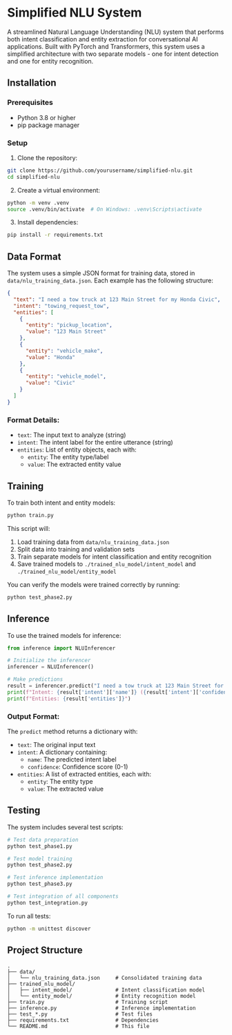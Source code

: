 # Simplified NLU System

A streamlined Natural Language Understanding (NLU) system that performs both intent classification and entity extraction for conversational AI applications. Built with PyTorch and Transformers, this system uses a simplified architecture with two separate models - one for intent detection and one for entity recognition.

## Installation

### Prerequisites

- Python 3.8 or higher
- pip package manager

### Setup

1. Clone the repository:

```bash
git clone https://github.com/yourusername/simplified-nlu.git
cd simplified-nlu
```

2. Create a virtual environment:

```bash
python -m venv .venv
source .venv/bin/activate  # On Windows: .venv\Scripts\activate
```

3. Install dependencies:

```bash
pip install -r requirements.txt
```

## Data Format

The system uses a simple JSON format for training data, stored in `data/nlu_training_data.json`. Each example has the following structure:

```json
{
  "text": "I need a tow truck at 123 Main Street for my Honda Civic",
  "intent": "towing_request_tow",
  "entities": [
    {
      "entity": "pickup_location",
      "value": "123 Main Street"
    },
    {
      "entity": "vehicle_make",
      "value": "Honda"
    },
    {
      "entity": "vehicle_model",
      "value": "Civic"
    }
  ]
}
```

### Format Details:

- `text`: The input text to analyze (string)
- `intent`: The intent label for the entire utterance (string)
- `entities`: List of entity objects, each with:
  - `entity`: The entity type/label
  - `value`: The extracted entity value

## Training

To train both intent and entity models:

```bash
python train.py
```

This script will:

1. Load training data from `data/nlu_training_data.json`
2. Split data into training and validation sets
3. Train separate models for intent classification and entity recognition
4. Save trained models to `./trained_nlu_model/intent_model` and `./trained_nlu_model/entity_model`

You can verify the models were trained correctly by running:

```bash
python test_phase2.py
```

## Inference

To use the trained models for inference:

```python
from inference import NLUInferencer

# Initialize the inferencer
inferencer = NLUInferencer()

# Make predictions
result = inferencer.predict("I need a tow truck at 123 Main Street for my Honda Civic")
print(f"Intent: {result['intent']['name']} ({result['intent']['confidence']:.4f})")
print(f"Entities: {result['entities']}")
```

### Output Format:

The `predict` method returns a dictionary with:

- `text`: The original input text
- `intent`: A dictionary containing:
  - `name`: The predicted intent label
  - `confidence`: Confidence score (0-1)
- `entities`: A list of extracted entities, each with:
  - `entity`: The entity type
  - `value`: The extracted value

## Testing

The system includes several test scripts:

```bash
# Test data preparation
python test_phase1.py

# Test model training
python test_phase2.py

# Test inference implementation
python test_phase3.py

# Test integration of all components
python test_integration.py
```

To run all tests:

```bash
python -m unittest discover
```

## Project Structure

```
.
├── data/
│   └── nlu_training_data.json     # Consolidated training data
├── trained_nlu_model/
│   ├── intent_model/              # Intent classification model
│   └── entity_model/              # Entity recognition model
├── train.py                       # Training script
├── inference.py                   # Inference implementation
├── test_*.py                      # Test files
├── requirements.txt               # Dependencies
└── README.md                      # This file
```
